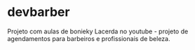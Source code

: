 # devbarber
Projeto com aulas de bonieky Lacerda no youtube - projeto de agendamentos para barbeiros e profissionais de beleza.
